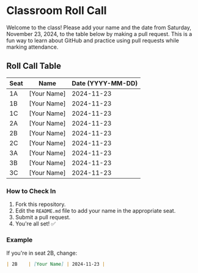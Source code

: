 # Classroom Roll Call

Welcome to the class! Please add your name and the date from Saturday, November 23, 2024, to the table below by making a pull request. This is a fun way to learn about GitHub and practice using pull requests while marking attendance.

## Roll Call Table

| Seat  | Name           | Date (YYYY-MM-DD) |
|-------|----------------|--------------------|
| 1A    | [Your Name]    | 2024-11-23        |
| 1B    | [Your Name]    | 2024-11-23        |
| 1C    | [Your Name]    | 2024-11-23        |
| 2A    | [Your Name]    | 2024-11-23        |
| 2B    | [Your Name]    | 2024-11-23        |
| 2C    | [Your Name]    | 2024-11-23        |
| 3A    | [Your Name]    | 2024-11-23        |
| 3B    | [Your Name]    | 2024-11-23        |
| 3C    | [Your Name]    | 2024-11-23        |

### How to Check In
1. Fork this repository.
2. Edit the `README.md` file to add your name in the appropriate seat.
3. Submit a pull request.
4. You're all set! ✅

### Example
If you're in seat 2B, change:
```markdown
| 2B    | [Your Name] | 2024-11-23 |
